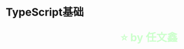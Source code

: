 <!-- 

$theme: gaia
template: gaia

-->

TypeScript基础<p style="text-align:right;font-size:28px;margin-right:50px;color:#cFc;">:star: by 任文鑫</p>
===